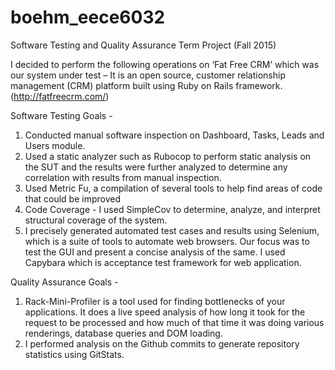 boehm_eece6032
==============

Software Testing and Quality Assurance Term Project (Fall 2015)

I decided to perform the following operations on ‘Fat Free CRM’ which was our system under test – It is an open source, customer relationship management (CRM) platform built using Ruby on Rails framework. (http://fatfreecrm.com/)

Software Testing Goals - 
1. Conducted manual software inspection on Dashboard, Tasks, Leads and Users module.
2. Used a static analyzer such as Rubocop to perform static analysis on the SUT and the results were further analyzed to determine any correlation with results from manual inspection.
3. Used Metric Fu, a compilation of several tools to help find areas of code that could be improved 
4. Code Coverage - I used SimpleCov to determine, analyze, and interpret structural coverage of the system.
5. I precisely generated automated test cases and results using Selenium, which is a suite of tools to automate web browsers. Our focus was to test the GUI and present a concise analysis of the same. I used Capybara which is acceptance test framework for web application.

Quality Assurance Goals - 
1. Rack-Mini-Profiler is a tool used for finding bottlenecks of your applications. It does a live speed analysis of how long it took for the request to be processed and how much of that time it was doing various renderings, database queries and DOM loading. 
2. I performed analysis on the Github commits to generate repository statistics using GitStats.
